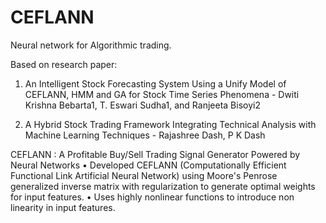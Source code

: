 # CEFLANN
Neural network for Algorithmic trading.

Based on research paper: 

1. An Intelligent Stock Forecasting System Using a Unify
Model of CEFLANN, HMM and GA for Stock Time
Series Phenomena - Dwiti Krishna Bebarta1, T. Eswari Sudha1, and Ranjeeta Bisoyi2

2. A Hybrid Stock Trading Framework Integrating Technical Analysis with Machine Learning Techniques - Rajashree Dash, P K Dash


CEFLANN : A Profitable Buy/Sell Trading Signal Generator Powered by Neural Networks
• Developed CEFLANN (Computationally Efficient Functional Link Artificial Neural Network) using Moore's
Penrose generalized inverse matrix with regularization to generate optimal weights for input features.
• Uses highly nonlinear functions to introduce non linearity in input features.




